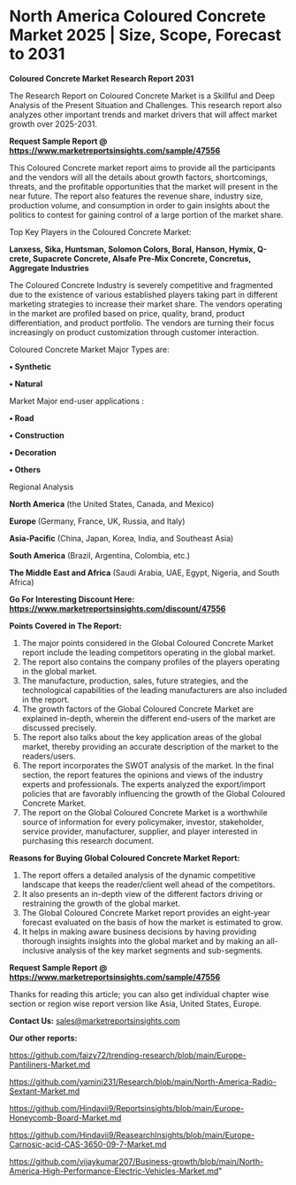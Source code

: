# North America Coloured Concrete Market 2025 | Size, Scope, Forecast to 2031

<strong>Coloured Concrete Market Research Report 2031</strong>

The Research Report on Coloured Concrete Market is a Skillful and Deep Analysis of the Present Situation and Challenges. This research report also analyzes other important trends and market drivers that will affect market growth over 2025-2031.

<strong>Request Sample Report @ <a href=https://www.marketreportsinsights.com/sample/47556>https://www.marketreportsinsights.com/sample/47556</a></strong>

This Coloured Concrete market report aims to provide all the participants and the vendors will all the details about growth factors, shortcomings, threats, and the profitable opportunities that the market will present in the near future. The report also features the revenue share, industry size, production volume, and consumption in order to gain insights about the politics to contest for gaining control of a large portion of the market share.

Top Key Players in the Coloured Concrete Market:

<strong>Lanxess, Sika, Huntsman, Solomon Colors, Boral, Hanson, Hymix, Q-crete, Supacrete Concrete, Alsafe Pre-Mix Concrete, Concretus, Aggregate Industries</strong>

The Coloured Concrete Industry is severely competitive and fragmented due to the existence of various established players taking part in different marketing strategies to increase their market share. The vendors operating in the market are profiled based on price, quality, brand, product differentiation, and product portfolio. The vendors are turning their focus increasingly on product customization through customer interaction.

Coloured Concrete Market Major Types are:

<strong>•  Synthetic

•  Natural</strong>

Market Major end-user applications :

<strong>•  Road

•  Construction

•  Decoration

•  Others</strong>

Regional Analysis

</u><strong><b>North America</b></strong> (the United States, Canada, and Mexico)

<strong><b>Europe </b></strong>(Germany, France, UK, Russia, and Italy)

<strong><b>Asia-Pacific</b></strong> (China, Japan, Korea, India, and Southeast Asia)

<strong><b>South America</b></strong> (Brazil, Argentina, Colombia, etc.)

<strong><b>The Middle East and Africa</b></strong> (Saudi Arabia, UAE, Egypt, Nigeria, and South Africa)

<strong>Go For Interesting Discount Here: <a href=https://www.marketreportsinsights.com/discount/47556>https://www.marketreportsinsights.com/discount/47556</a></strong>

<strong>Points Covered in The Report:</strong>
<ol>
  <li>The major points considered in the Global Coloured Concrete Market report include the leading competitors operating in the global market.</li>
  <li>The report also contains the company profiles of the players operating in the global market.</li>
  <li>The manufacture, production, sales, future strategies, and the technological capabilities of the leading manufacturers are also included in the report.</li>
  <li>The growth factors of the Global Coloured Concrete Market are explained in-depth, wherein the different end-users of the market are discussed precisely.</li>
  <li>The report also talks about the key application areas of the global market, thereby providing an accurate description of the market to the readers/users.</li>
  <li>The report incorporates the SWOT analysis of the market. In the final section, the report features the opinions and views of the industry experts and professionals. The experts analyzed the export/import policies that are favorably influencing the growth of the Global Coloured Concrete Market.</li>
  <li>The report on the Global Coloured Concrete Market is a worthwhile source of information for every policymaker, investor, stakeholder, service provider, manufacturer, supplier, and player interested in purchasing this research document.</li>
</ol>
<strong>Reasons for Buying Global Coloured Concrete Market Report:</strong>

<ol>
  <li>The report offers a detailed analysis of the dynamic competitive landscape that keeps the reader/client well ahead of the competitors.</li>
  <li>It also presents an in-depth view of the different factors driving or restraining the growth of the global market.</li>
  <li>The Global Coloured Concrete Market report provides an eight-year forecast evaluated on the basis of how the market is estimated to grow.</li>
  <li>It helps in making aware business decisions by having providing thorough insights insights into the global market and by making an all-inclusive analysis of the key market segments and sub-segments.</li>
</ol>
<strong>Request Sample Report @ <a href=https://www.marketreportsinsights.com/sample/47556>https://www.marketreportsinsights.com/sample/47556</a></strong>


Thanks for reading this article; you can also get individual chapter wise section or region wise report version like Asia, United States, Europe.

<strong>Contact Us:</strong>
sales@marketreportsinsights.com

<strong>Our other reports:</strong>

<a href=https://github.com/faizy72/trending-research/blob/main/Europe-Pantiliners-Market.md>https://github.com/faizy72/trending-research/blob/main/Europe-Pantiliners-Market.md</a>

<a href=https://github.com/yamini231/Research/blob/main/North-America-Radio-Sextant-Market.md>https://github.com/yamini231/Research/blob/main/North-America-Radio-Sextant-Market.md</a>

<a href=https://github.com/Hindavii9/Reportsinsights/blob/main/Europe-Honeycomb-Board-Market.md>https://github.com/Hindavii9/Reportsinsights/blob/main/Europe-Honeycomb-Board-Market.md</a>

<a href=https://github.com/Hindavii9/ReasearchInsights/blob/main/Europe-Carnosic-acid-CAS-3650-09-7-Market.md>https://github.com/Hindavii9/ReasearchInsights/blob/main/Europe-Carnosic-acid-CAS-3650-09-7-Market.md</a>

<a href=https://github.com/vijaykumar207/Business-growth/blob/main/North-America-High-Performance-Electric-Vehicles-Market.md>https://github.com/vijaykumar207/Business-growth/blob/main/North-America-High-Performance-Electric-Vehicles-Market.md</a>"
